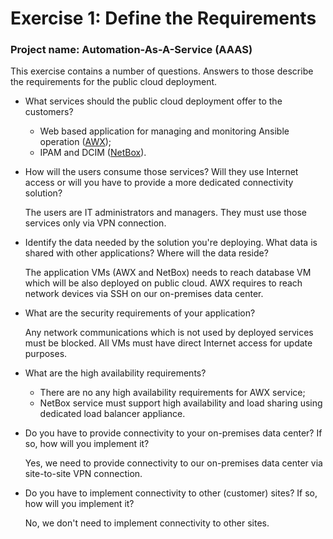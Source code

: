 # Exercise 1: Define the Requirements
### Project name: Automation-As-A-Service (AAAS)

This exercise contains a number of questions. Answers to those describe the requirements for the public cloud deployment.

* What services should the public cloud deployment offer to the customers?
  * Web based application for managing and monitoring Ansible operation ([AWX](https://www.ansible.com/products/awx-project)); 
  * IPAM and DCIM ([NetBox](https://netbox.readthedocs.io/en/stable/)).

* How will the users consume those services? Will they use Internet access or will you have to provide a more dedicated connectivity solution?
  
  The users are IT administrators and managers. They must use those services only via VPN connection.

* Identify the data needed by the solution you're deploying. What data is shared with other applications? Where will the data reside?
  
  The application VMs (AWX and NetBox) needs to reach database VM which will be also deployed on public cloud. AWX requires to reach network devices via SSH on our on-premises data center.

* What are the security requirements of your application?
  
  Any network communications which is not used by deployed services must be blocked. All VMs must have direct Internet access for update purposes.

* What are the high availability requirements?
  * There are no any high availability requirements for AWX service;
  * NetBox service must support high availability and load sharing using dedicated load balancer appliance.

* Do you have to provide connectivity to your on-premises data center? If so, how will you implement it?
  
  Yes, we need to provide connectivity to our on-premises data center via site-to-site VPN connection.

* Do you have to implement connectivity to other (customer) sites? If so, how will you implement it?
  
  No, we don't need to implement connectivity to other sites.